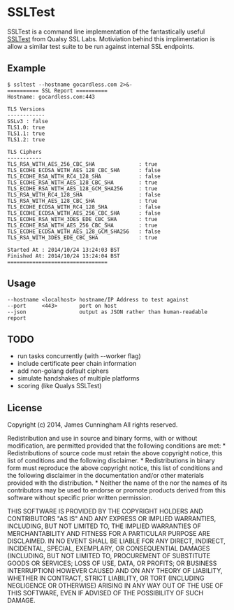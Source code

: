SSLTest
=======

SSLTest is a command line implementation of the fantastically useful [SSLTest](https://www.ssllabs.com/ssltest) from Qualsy SSL Labs. Motiviation behind this implimentation is allow a similar test suite to be run against internal SSL endpoints.


Example
-------

	$ ssltest --hostname gocardless.com 2>&-
	========== SSL Report ==========
	Hostname: gocardless.com:443

	TLS Versions
	------------
	SSLv3 : false
	TLS1.0: true
	TLS1.1: true
	TLS1.2: true

	TLS Ciphers
	-----------
	TLS_RSA_WITH_AES_256_CBC_SHA              : true
	TLS_ECDHE_ECDSA_WITH_AES_128_CBC_SHA      : false
	TLS_ECDHE_RSA_WITH_RC4_128_SHA            : false
	TLS_ECDHE_RSA_WITH_AES_128_CBC_SHA        : true
	TLS_ECDHE_RSA_WITH_AES_128_GCM_SHA256     : true
	TLS_RSA_WITH_RC4_128_SHA                  : false
	TLS_RSA_WITH_AES_128_CBC_SHA              : true
	TLS_ECDHE_ECDSA_WITH_RC4_128_SHA          : false
	TLS_ECDHE_ECDSA_WITH_AES_256_CBC_SHA      : false
	TLS_ECDHE_RSA_WITH_3DES_EDE_CBC_SHA       : true
	TLS_ECDHE_RSA_WITH_AES_256_CBC_SHA        : true
	TLS_ECDHE_ECDSA_WITH_AES_128_GCM_SHA256   : false
	TLS_RSA_WITH_3DES_EDE_CBC_SHA             : true

	Started At : 2014/10/24 13:24:03 BST
	Finished At: 2014/10/24 13:24:04 BST
	================================


Usage
-----

	--hostname <localhost> hostname/IP Address to test against
	--port     <443>       port on host
	--json                 output as JSON rather than human-readable report


TODO
----

 - run tasks concurrently (with --worker flag)
 - include certificate peer chain information
 - add non-golang default ciphers
 - simulate handshakes of multiple platforms
 - scoring (like Qualys SSLTest)


License
-------

Copyright (c) 2014, James Cunningham
All rights reserved.

Redistribution and use in source and binary forms, with or without
modification, are permitted provided that the following conditions are met:
    * Redistributions of source code must retain the above copyright
      notice, this list of conditions and the following disclaimer.
    * Redistributions in binary form must reproduce the above copyright
      notice, this list of conditions and the following disclaimer in the
      documentation and/or other materials provided with the distribution.
    * Neither the name of the <organization> nor the
      names of its contributors may be used to endorse or promote products
      derived from this software without specific prior written permission.

THIS SOFTWARE IS PROVIDED BY THE COPYRIGHT HOLDERS AND CONTRIBUTORS "AS IS" AND
ANY EXPRESS OR IMPLIED WARRANTIES, INCLUDING, BUT NOT LIMITED TO, THE IMPLIED
WARRANTIES OF MERCHANTABILITY AND FITNESS FOR A PARTICULAR PURPOSE ARE
DISCLAIMED. IN NO EVENT SHALL <COPYRIGHT HOLDER> BE LIABLE FOR ANY
DIRECT, INDIRECT, INCIDENTAL, SPECIAL, EXEMPLARY, OR CONSEQUENTIAL DAMAGES
(INCLUDING, BUT NOT LIMITED TO, PROCUREMENT OF SUBSTITUTE GOODS OR SERVICES;
LOSS OF USE, DATA, OR PROFITS; OR BUSINESS INTERRUPTION) HOWEVER CAUSED AND
ON ANY THEORY OF LIABILITY, WHETHER IN CONTRACT, STRICT LIABILITY, OR TORT
(INCLUDING NEGLIGENCE OR OTHERWISE) ARISING IN ANY WAY OUT OF THE USE OF THIS
SOFTWARE, EVEN IF ADVISED OF THE POSSIBILITY OF SUCH DAMAGE.
